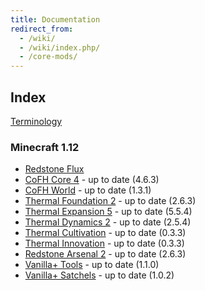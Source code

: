 ```yaml
---
title: Documentation
redirect_from:
  - /wiki/
  - /wiki/index.php/
  - /core-mods/
---
```


Index
-----

[Terminology](/docs/terminology/)

<!-- Arrow symbol: → -->

### Minecraft 1.12
* [Redstone Flux](/docs/redstone-flux/)
* [CoFH Core 4](/docs/cofh-core/) - <span class="uk-text-small uk-text-success">up to date (4.6.3)</span>
* [CoFH World](/docs/cofh-world/) - <span class="uk-text-small uk-text-success">up to date (1.3.1)</span>
* [Thermal Foundation 2](/docs/thermal-foundation/) - <span class="uk-text-small uk-text-success">up to date (2.6.3)</span>
* [Thermal Expansion 5](/docs/thermal-expansion/) - <span class="uk-text-small uk-text-success">up to date (5.5.4)</span>
* [Thermal Dynamics 2](/docs/thermal-dynamics/) - <span class="uk-text-small uk-text-success">up to date (2.5.4)</span>
* [Thermal Cultivation](/docs/thermal-cultivation/) - <span class="uk-text-small uk-text-success">up to date (0.3.3)</span>
* [Thermal Innovation](/docs/thermal-innovation/) - <span class="uk-text-small uk-text-success">up to date (0.3.3)</span>
* [Redstone Arsenal 2](/docs/redstone-arsenal/) - <span class="uk-text-small uk-text-success">up to date (2.6.3)</span>
* [Vanilla+ Tools](/docs/vanillaplus-tools/) - <span class="uk-text-small uk-text-success">up to date (1.1.0)</span>
* [Vanilla+ Satchels](/docs/vanillaplus-satchels/) - <span class="uk-text-small uk-text-success">up to date (1.0.2)</span>

<!--
### Minecraft 1.7
* [CoFH Core 3](/docs/cofh-core/3/)
* [Thermal Foundation 1](/docs/thermal-foundation/1/)
* [Thermal Expansion 4](/docs/thermal-expansion/4/)
* [Thermal Dynamics 1](/docs/thermal-dynamics/1/)
* [Redstone Arsenal 1.1](/docs/redstone-arsenal/1.1/)
* [MineFactory Reloaded 2.8](/docs/minefactory-reloaded/2.8/)
* [Nether Ores 2.3](/docs/nether-ores/2.3/)

### Minecraft 1.6
* [CoFH Core 2](/docs/cofh-core/2/)
* [Thermal Expansion 3](/docs/thermal-expansion/3/)
* [Redstone Arsenal 1.0](/docs/redstone-arsenal/1.0/)
* [MineFactory Reloaded 2.7](/docs/minefactory-reloaded/2.7/)
* [Nether Ores 2.2](/docs/nether-ores/2.2/)
-->
